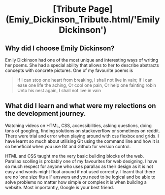 <h1 align="center">
 [Tribute Page] (Emiy_Dickinson_Tribute.html/'Emily Dickinson') </h1>

## Why did I choose Emily Dickinson?

Emily Dickinson had one of the most unique and interesting ways of writing her poems. She had a special ability that allows to her to describe abstracts concepts with concrete pictures.  One of my favourite poems is 

> If I can stop one heart from breaking,
I shall not live in vain;
If I can ease one life the aching,
Or cool one pain,
Or help one fainting robin
Unto his nest again,
I shall not live in vain

## What did I learn and what were my relections on the development journey.

Watching videos on HTML, CSS, accessibilities, asking questions, doing tons of googling, finding solutions on stackoverflow or sometimes on reddit. There were trial and error when playing around with css flexbox and grids. I have learnt so much about utilising Git using the command line and how it is so beneficial when you use Git and Github for version control. 

HTML and CSS taught me the very basic building blocks of the web. Parallax scolling is probably one of my favourites for web designing. I have so much respect for anyone who uses parallax as their design as it is not easy and words might float around if not used correctly. I learnt that there are no 'one size fits all' answers and you need to be logical and be able to solve problems no matter how simple or complex it is when building a website. Most importantly, Google is your best friend. 





